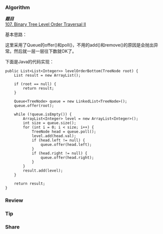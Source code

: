 ### Algorithm

 ***题目***  
[107. Binary Tree Level Order Traversal II](https://leetcode.com/problems/binary-tree-level-order-traversal-ii/) 

基本思路：

这里采用了Queue的offer()和poll()，不用的add()和remove()的原因是会抛出异常。然后就一层一层往下数就OK了。

下面是Java的代码实现：

```
public List<List<Integer>> levelOrderBottom(TreeNode root) {
    List result = new ArrayList();

    if (root == null) {
        return result;
    }

    Queue<TreeNode> queue = new LinkedList<TreeNode>();
    queue.offer(root);

    while (!queue.isEmpty()) {
        ArrayList<Integer> level = new ArrayList<Integer>();
        int size = queue.size();
        for (int i = 0; i < size; i++) {
            TreeNode head = queue.poll();
            level.add(head.val);
            if (head.left != null) {
                queue.offer(head.left);
            }
            if (head.right != null) {
                queue.offer(head.right);
            }
        }
        result.add(level);
    }

    return result;
}
```

### Review

### Tip

### Share

